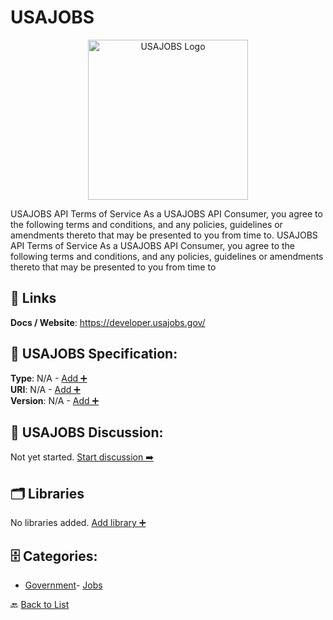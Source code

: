 # USAJOBS
<p align="center">
    <img width="256" src="https://raw.githubusercontent.com/apis-list/apis-list/main/apis/usajobs/logo_256x256.png" alt="USAJOBS Logo"/>
</p>
USAJOBS API Terms of Service As a USAJOBS API Consumer, you agree to the following terms and conditions, and any policies, guidelines or amendments thereto that may be presented to you from time to. USAJOBS API Terms of Service As a USAJOBS API Consumer, you agree to the following terms and conditions, and any policies, guidelines or amendments thereto that may be presented to you from time to

##  🔗 Links
**Docs / Website**: https://developer.usajobs.gov/

## 🧬 USAJOBS Specification:
**Type**: N/A - [Add ➕](https://github.com/apis-list/apis-list/edit/main/apis.yaml#L20902)  
**URI**: N/A - [Add ➕](https://github.com/apis-list/apis-list/edit/main/apis.yaml#L20902)  
**Version**: N/A - [Add ➕](https://github.com/apis-list/apis-list/edit/main/apis.yaml#L20902)

## 💬 USAJOBS Discussion:
Not yet started. [Start discussion ➡️](https://github.com/apis-list/apis-list/discussions/new)

## 🗂️ Libraries

No libraries added. [Add library ➕](https://github.com/apis-list/apis-list/edit/main/apis.yaml#L20902)    


## 🗄️ Categories:
- [Government](https://github.com/apis-list/apis-list#government-)- [Jobs](https://github.com/apis-list/apis-list#jobs-)

🔙  [Back to List](https://github.com/apis-list/apis-list)
